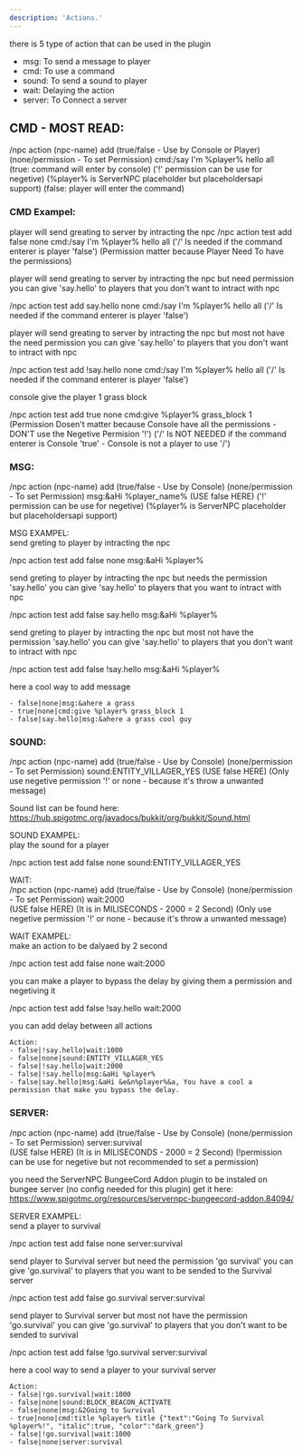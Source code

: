 ```yaml
---
description: 'Actions.'
---
```


there is 5 type of action that can be used in the plugin

* msg: To send a message to player
* cmd: To use a command
* sound: To send a sound to player
* wait: Delaying the action
* server: To Connect a server

## CMD - MOST READ:  
/npc action (npc-name) add (true/false - Use by Console or Player) (none/permission - To set Permission) cmd:/say I'm %player% hello all
                           (true: command will enter by console)   ('!' permission can be use for negetive) (%player% is ServerNPC placeholder but placeholdersapi support)
                           (false: player will enter the command)

### CMD Exampel:  
player will send greating to server by intracting the npc
/npc action test add false none cmd:/say I'm %player% hello all
                                  ('/' Is needed if the command enterer is player 'false') 
                          (Permission matter because Player Need To have the permissions)


player will send greating to server by intracting the npc but need permission 
you can give 'say.hello' to players that you don't want to intract with npc

/npc action test add say.hello none cmd:/say I'm %player% hello all
                                  ('/' Is needed if the command enterer is player 'false') 


player will send greating to server by intracting the npc but most not have the need permission 
you can give 'say.hello' to players that you don't want to intract with npc

/npc action test add !say.hello none cmd:/say I'm %player% hello all
                                  ('/' Is needed if the command enterer is player 'false') 



console give the player 1 grass block

/npc action test add true none cmd:give %player% grass_block 1
                         (Permission Dosen't matter because Console have all the permissions - DON'T use the Negetive Permision '!')
                                 ('/' Is NOT NEEDED if the command enterer is Console 'true' - Console is not a player to use '/')



### MSG:  
/npc action (npc-name) add (true/false - Use by Console) (none/permission - To set Permission) msg:&aHi %player_name%
                           (USE false HERE)              ('!' permission can be use for negetive)      (%player% is ServerNPC placeholder but placeholdersapi support)

MSG EXAMPEL:  
send greting to player by intracting the npc

/npc action test add false none msg:&aHi %player%


send greting to player by intracting the npc but needs the permission 'say.hello'
you can give 'say.hello' to players that you want to intract with npc

/npc action test add false say.hello msg:&aHi %player%


send greting to player by intracting the npc but most not have the permission 'say.hello'
you can give 'say.hello' to players that you don't want to intract with npc

/npc action test add false !say.hello msg:&aHi %player%

here a cool way to add message

    - false|none|msg:&ahere a grass
    - true|none|cmd:give %player% grass_block 1
    - false|say.hello|msg:&ahere a grass cool guy



### SOUND:  
/npc action (npc-name) add (true/false - Use by Console) (none/permission - To set Permission) sound:ENTITY_VILLAGER_YES
                           (USE false HERE)              (Only use negetive permission '!' or none - because it's throw a unwanted message)

Sound list can be found here: https://hub.spigotmc.org/javadocs/bukkit/org/bukkit/Sound.html

SOUND EXAMPEL:  
play the sound for a player

/npc action test add false none sound:ENTITY_VILLAGER_YES



WAIT:  
/npc action (npc-name) add (true/false - Use by Console) (none/permission - To set Permission) wait:2000  
                           (USE false HERE)                                                       (It is in MILISECONDS - 2000 = 2 Second)
                                                         (Only use negetive permission '!' or none - because it's throw a unwanted message)

WAIT EXAMPEL:  
make an action to be dalyaed by 2 second

/npc action test add false none wait:2000


you can make a player to bypass the delay by giving them a permission and negetiving it

/npc action test add false !say.hello wait:2000

you can add delay between all actions 

    Action:
    - false|!say.hello|wait:1000
    - false|none|sound:ENTITY_VILLAGER_YES
    - false|!say.hello|wait:2000
    - false|!say.hello|msg:&aHi %player%
    - false|say.hello|msg:&aHi &e&n%player%&a, You have a cool a permission that make you bypass the delay.



### SERVER:  
/npc action (npc-name) add (true/false - Use by Console) (none/permission - To set Permission) server:survival  
                           (USE false HERE)                                                       (It is in MILISECONDS - 2000 = 2 Second)
                                                         (!permission can be use for negetive but not recommended to set a permission)

you need the ServerNPC BungeeCord Addon plugin to be instaled on bungee server (no config needed for this plugin)
get it here: https://www.spigotmc.org/resources/servernpc-bungeecord-addon.84094/

SERVER EXAMPEL:  
send a player to survival

/npc action test add false none server:survival


send player to Survival server but need the permission 'go survival'
you can give 'go.survival' to players that you want to be sended to the Survival server

/npc action test add false go.survival server:survival


send player to Survival server but most not have the permission 'go.survival'
you can give 'go.survival' to players that you don't want to be sended to survival

/npc action test add false !go.survival server:survival

here a cool way to send a player to your survival server

    Action:
    - false|!go.survival|wait:1000
    - false|none|sound:BLOCK_BEACON_ACTIVATE
    - false|none|msg:&2Going to Survival
    - true|nono|cmd:title %player% title {"text":"Going To Survival %player%!", "italic":true, "color":"dark_green"}
    - false|!go.survival|wait:1000
    - false|none|server:survival